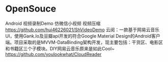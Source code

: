 # OpenSouce
Android 视频录制Demo 仿微信小视频 视频压缩  
<https://github.com/hui46226021/ShVideoDemo>
云阅：一款基于网易云音乐UI，使用Gank.Io及豆瓣api开发的符合Google Material Design的Android客户端。项目采取的是MVVM-DataBinding架构开发，现主要包括：干货区、电影区和书籍区三个子模块。DIY网易云音乐原来是如此Cool~
<https://github.com/youlookwhat/CloudReader>
